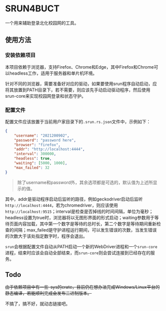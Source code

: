 # SRUN4BUCT

一个用来辅助登录北化校园网的工具。

## 使用方法

### 安装依赖项目

本项目依赖于浏览器，支持Firefox、Chrome和Edge，其中Firefox和Chrome可以headless工作，适用于服务器和单片机环境。

针对不同的浏览器，需要准备好对应的驱动，如果要使用srun程序自动启动，应将其放置到PATH目录下，若不需要，则应该先手动启动驱动程序，然后使用srun-core来实现校园网登录和状态守护。

### 配置文件

配置文件应该放置于当前用户家目录下的`.srun.rs.json`文件中，示例如下：

```json
{
    "username": "2021200902",
    "password": "password here",
    "browser": "firefox",
    "addr": "http://localhost:4444",
    "interval": 300000,
    "headless": true,
    "waiting": [5000, 1000],
    "max_failed": 32
}
```

> 除了username和password外，其余选项都是可选的，默认值为上述所显示的值。

其中，addr是驱动程序启动后监听的路径，例如geckodriver启动后监听`http://localhost:4444`，若为chromedriver，则应该使用`http://localhost:9515`；interval是检查是否掉线的时间间隔，单位为毫秒；headless设置为true时，浏览器将以无图形界面的形式启动；waiting参数用于等待页面内容加载，其中第一个数字是等待的总时长，第二个数字是等待期间重新检查的间隔；max_failed是守护进程运行期间，可以发生错误的次数，当发生错误的次数大于该处指定数字时，程序会退出。

`srun`会根据配置文件自动从PATH启动一个新的WebDriver进程和一个`srun-core`进程，结束时应该会自动全部结束，而`srun-core`则会尝试连接到已经存在的服务。

## Todo

~~由于依赖项目中有一些-sys的crate，目前仍在想办法完成Windows/Linux平台的静态编译，若能顺利完成会发布二进制版本。~~

不搞了，搞不好，就动态链接吧。
